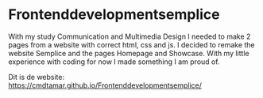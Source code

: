 # Frontenddevelopmentsemplice
With my study Communication and Multimedia Design I needed to make 2 pages from a website with correct html, css and js. I decided to remake the website Semplice and the pages Homepage and Showcase. With my little experience with coding for now I made something I am proud of.

Dit is de website:
https://cmdtamar.github.io/Frontenddevelopmentsemplice/
